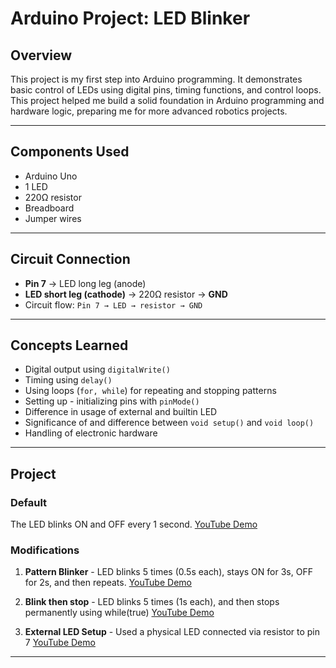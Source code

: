 # Arduino Project: LED Blinker 

## Overview
This project is my first step into Arduino programming. It demonstrates basic control of LEDs using digital pins, timing functions, and control loops. This project helped me build a solid foundation in Arduino programming and hardware logic, preparing me for more advanced robotics projects.

---

## Components Used
- Arduino Uno  
- 1 LED 
- 220Ω resistor  
- Breadboard
- Jumper wires  

---

## Circuit Connection
- **Pin 7** → LED long leg (anode)  
- **LED short leg (cathode)** → 220Ω resistor → **GND**  
- Circuit flow: `Pin 7 → LED → resistor → GND`

---

## Concepts Learned
- Digital output using `digitalWrite()`
- Timing using `delay()`
- Using loops (`for, while`) for repeating and stopping patterns
- Setting up - initializing pins with `pinMode()`
- Difference in usage of external and builtin LED
- Significance of and difference between `void setup()` and `void loop()`
- Handling of electronic hardware

---

## Project

### Default
The LED blinks ON and OFF every 1 second.
[YouTube Demo](https://www.youtube.com)

### Modifications 
1. **Pattern Blinker** - LED blinks 5 times (0.5s each), stays ON for 3s, OFF for 2s, and then repeats.
   [YouTube Demo](https://www.youtube.com)

2. **Blink then stop** - LED blinks 5 times (1s each), and then stops permanently using while(true)
   [YouTube Demo](https://www.youtube.com)

3. **External LED Setup** - Used a physical LED connected via resistor to pin 7
   [YouTube Demo](https://www.youtube.com)

---
